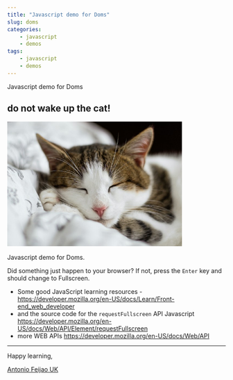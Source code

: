 ```yaml
---
title: "Javascript demo for Doms"
slug: doms
categories:
    - javascript
    - demos
tags:
    - javascript
    - demos
---
```


Javascript demo for Doms

<div id="main_frame"></div>

## do not wake up the cat!

<div id="cat_alert"; style="display:none";>
    <h2>Move your mouse away from the cat!</h2>
</div>

<div>
    <img id="image" src="/assets/images/alexandru-zdrobau-_STvosrG-pw-unsplash-small.jpg" alt="Don' wake up the cat!" width="80%" height="80%">
</div>

Javascript demo for Doms.

Did something just happen to your browser? If not, press the `Enter` key and should change to Fullscreen.

* Some good JavaScript learning resources - <https://developer.mozilla.org/en-US/docs/Learn/Front-end_web_developer>
* and the source code for the `requestFullscreen` API Javascript <https://developer.mozilla.org/en-US/docs/Web/API/Element/requestFullscreen>
* more WEB APIs <https://developer.mozilla.org/en-US/docs/Web/API>

<script src="/assets/js/demo-for-doms.js"></script>

---

Happy learning,

[Antonio Feijao UK](https://www.antoniofeijao.com/)
